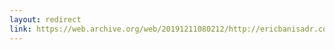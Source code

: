 ```yaml
---
layout: redirect
link: https://web.archive.org/web/20191211080212/http://ericbanisadr.com/wise/the-dunning-kruger-effect.html
---
```

